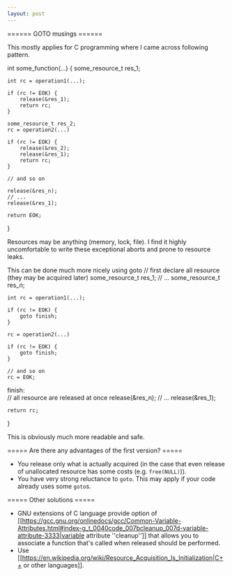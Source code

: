 ```yaml
---
layout: post
---
```


====== GOTO musings ======

This mostly applies for C programming where I came across following pattern.

<file c>
int some_function(...) {
    some_resource_t res_1;
    
    int rc = operation1(...);
    
    if (rc != EOK) {
        release(&res_1);
        return rc;
    }
    
    some_resource_t res_2;
    rc = operation2(...)
    
    if (rc != EOK) {
        release(&res_2);
        release(&res_1);        
        return rc;
    }
    
    // and so on
    
    release(&res_n);
    // ...
    release(&res_1);    
    
    return EOK;
}
</file>

Resources may be anything (memory, lock, file). I find it highly uncomfortable to write these exceptional aborts and prone to resource leaks.

This can be done much more nicely using goto
<file c>
    // first declare all resource (they may be acquired later)
    some_resource_t res_1;
    // ...
    some_resource_t res_n;
    
    int rc = operation1(...);
    
    if (rc != EOK) {
        goto finish;
    }
    
    rc = operation2(...)
    
    if (rc != EOK) {
        goto finish;
    }
    
    // and so on
    rc = EOK;

finish:    
    // all resource are released at once
    release(&res_n);
    // ...
    release(&res_1);    
    
    return rc;
}
</file>

This is obviously much more readable and safe.

===== Are there any advantages of the first version? =====
  * You release only what is actually acquired (in the case that even release of unallocated resource has some costs (e.g. `free(NULL)`)).
  * You have very strong reluctance to `goto`. This may apply if your code already uses some `goto`s.


===== Other solutions =====

  * GNU extensions of C language provide option of [[https://gcc.gnu.org/onlinedocs/gcc/Common-Variable-Attributes.html#index-g_t_0040code_007bcleanup_007d-variable-attribute-3333|variable attribute ''cleanup'']] that allows you to associate a function that's called when released should be performed.
  * Use [[https://en.wikipedia.org/wiki/Resource_Acquisition_Is_Initialization|C++ or other languages]].

